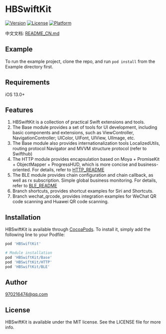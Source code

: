 # HBSwiftKit

[![Version](https://img.shields.io/cocoapods/v/HBSwiftKit.svg?style=flat)](https://cocoapods.org/pods/HBSwiftKit)
[![License](https://img.shields.io/cocoapods/l/HBSwiftKit.svg?style=flat)](https://cocoapods.org/pods/HBSwiftKit)
[![Platform](https://img.shields.io/cocoapods/p/HBSwiftKit.svg?style=flat)](https://cocoapods.org/pods/HBSwiftKit)

中文文档: [README_CN.md](./README_CN.md)

## Example

To run the example project, clone the repo, and run `pod install` from the Example directory first.

## Requirements

iOS 13.0+

## Features

1. HBSwiftKit is a collection of practical Swift extensions and tools.
2. The Base module provides a set of tools for UI development, including basic components and extensions, such as ViewController, NavigationController; UIColor, UIFont, UIView, UIImage, etc.
3. The Base module also provides internationalization tools LocalizedUtils, routing protocol Navigator and MVVM structure protocol (refer to Swifthub)
4. The HTTP module provides encapsulation based on Moya + PromiseKit + ObjectMapper + ProgressHUD, which is more concise and business-oriented. For details, refer to [HTTP_README](./HBSwiftKit/HTTP/Core/HTTP_README.md)
5. The BLE module provides chain configuration and chain callback, as well as rx subscription. Simple global business monitoring. For details, refer to [BLE_README](./HBSwiftKit/BLE/BLE_README.md)
6. Branch shortcuts, provides shortcut examples for Siri and Shortcuts.
7. Branch wechat_qrcode, provides integration examples for WeChat QR code scanning and Huawei QR code scanning.

## Installation

HBSwiftKit is available through [CocoaPods](https://cocoapods.org). To install
it, simply add the following line to your Podfile:

```ruby
pod 'HBSwiftKit'

# Module installation
pod 'HBSwiftKit/Base'
pod 'HBSwiftKit/HTTP'
pod 'HBSwiftKit/BLE'
```

## Author

970216474@qq.com

## License

HBSwiftKit is available under the MIT license. See the LICENSE file for more info.
